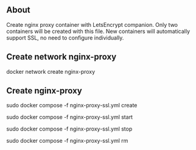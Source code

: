 ## About
Create nginx proxy container with LetsEncrypt companion.
Only two containers will be created with this file.
New containers will automatically support SSL, no need to configure individually.

## Create network nginx-proxy
docker network create nginx-proxy

## Create nginx-proxy
sudo docker compose -f nginx-proxy-ssl.yml create

sudo docker compose -f nginx-proxy-ssl.yml start

sudo docker compose -f nginx-proxy-ssl.yml stop

sudo docker compose -f nginx-proxy-ssl.yml rm
